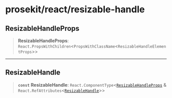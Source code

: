 # prosekit/react/resizable-handle

<a id="ResizableHandleProps" name="ResizableHandleProps"></a>

## ResizableHandleProps

> **ResizableHandleProps**: `React.PropsWithChildren`\<`PropsWithClassName`\<`ResizableHandleElementProps`\>\>

***

<a id="ResizableHandle" name="ResizableHandle"></a>

## ResizableHandle

> **`const`** **ResizableHandle**: `React.ComponentType`\<[`ResizableHandleProps`](resizable-handle.md#ResizableHandleProps) & `React.RefAttributes`\<[`ResizableHandle`](../lit/resizable-handle.md#ResizableHandle)\>\>
